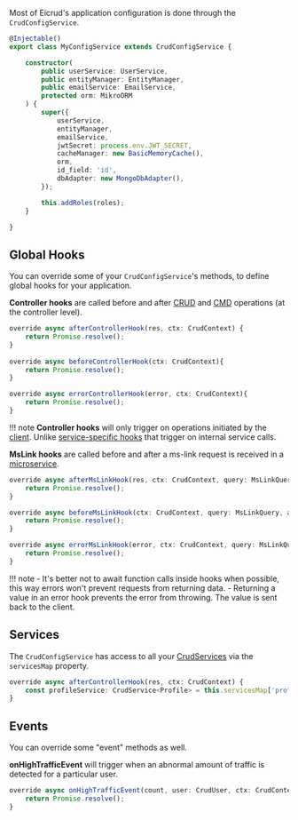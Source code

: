 Most of Eicrud's application configuration is done through the `CrudConfigService`. 
```typescript title="eicrud.config.service.ts"
@Injectable()
export class MyConfigService extends CrudConfigService {

    constructor(
        public userService: UserService,
        public entityManager: EntityManager,
        public emailService: EmailService,
        protected orm: MikroORM
    ) {
        super({
            userService,
            entityManager,
            emailService,
            jwtSecret: process.env.JWT_SECRET,
            cacheManager: new BasicMemoryCache(),
            orm,
            id_field: 'id',
            dbAdapter: new MongoDbAdapter(),
        });

        this.addRoles(roles);
    }

}
```

## Global Hooks
You can override some of your `CrudConfigService`'s methods, to define global hooks for your application.

**Controller hooks** are called before and after [CRUD](../services/operations.md) and [CMD](../services/commands.md) operations (at the controller level).
```typescript
override async afterControllerHook(res, ctx: CrudContext) {
    return Promise.resolve();
}
    
override async beforeControllerHook(ctx: CrudContext){
    return Promise.resolve();
}

override async errorControllerHook(error, ctx: CrudContext){
    return Promise.resolve();
}
```
!!! note
    **Controller hooks** will only trigger on operations initiated by the [client](../client/setup.md). Unlike [service-specific hooks](../hooks/service-hooks.md) that trigger on internal service calls.

**MsLink hooks** are called before and after a ms-link request is received in a [microservice](../microservices/configuration.md).
```typescript
override async afterMsLinkHook(res, ctx: CrudContext, query: MsLinkQuery, args: any[]) {
    return Promise.resolve();
}

override async beforeMsLinkHook(ctx: CrudContext, query: MsLinkQuery, args: any[]){
    return Promise.resolve();
}

override async errorMsLinkHook(error, ctx: CrudContext, query: MsLinkQuery, args: any[]){
    return Promise.resolve();
}
```
!!! note
    - It's better not to await function calls inside hooks when possible, this way errors won't prevent requests from returning data. 
    - Returning a value in an error hook prevents the error from throwing. The value is sent back to the client.


## Services

The `CrudConfigService` has access to all your [CrudServices](../services/definition.md) via the `servicesMap` property.

```typescript
override async afterControllerHook(res, ctx: CrudContext) {
    const profileService: CrudService<Profile> = this.servicesMap['profile'];
}
```


## Events
You can override some "event" methods as well.

**onHighTrafficEvent** will trigger when an abnormal amount of traffic is detected for a particular user.
```typescript
override async onHighTrafficEvent(count, user: CrudUser, ctx: CrudContext){
    return Promise.resolve();
}
```
